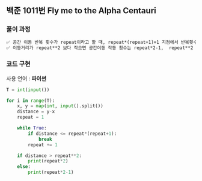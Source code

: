 ## 백준 1011번 Fly me to the Alpha Centauri

### 풀이 과정

```txt
✅ 공간 이동 반복 횟수가 repeat이라고 할 때, repeat*(repeat+1)+1 지점에서 반복횟수 +1
✅ 이동거리가 repeat**2 보다 작으면 공간이동 작동 횟수는 repeat*2-1,  repeat**2 보다 크면 repeat*2 이다.

```

### 코드 구현

사용 언어 : **파이썬**

```python
T = int(input())

for i in range(T):
    x, y = map(int, input().split())
    distance = y-x
    repeat = 1

    while True:
        if distance <= repeat*(repeat+1):
            break
        repeat += 1

    if distance > repeat**2:
        print(repeat*2)
    else:
        print(repeat*2-1)
```
